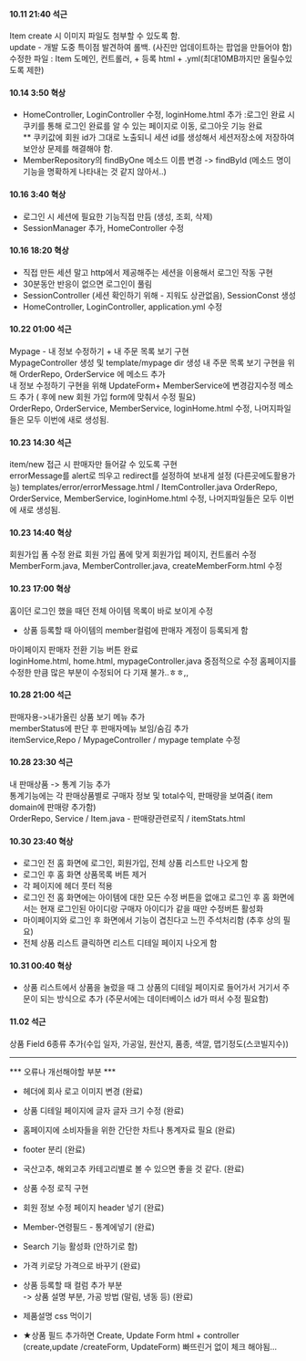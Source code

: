#### 10.11 21:40 석근
Item create 시 이미지 파일도 첨부할 수 있도록 함.  
update - 개발 도중 특이점 발견하여 롤백. (사진만 업데이트하는 팝업을 만들어야 함)   
수정한 파일 : Item 도메인, 컨트롤러, + 등록 html  + .yml(최대10MB까지만 올릴수있도록 제한)

#### 10.14 3:50 혁상
- HomeController, LoginController 수정, loginHome.html 추가 :로그인 완료 시 쿠키를 통해 로그인 완료를 알 수 있는 페이지로 이동, 로그아웃 기능 완료<br>
** 쿠키값에 회원 id가 그대로 노출되니 세션 id를 생성해서 세션저장소에 저장하여 보안상 문제를 해결해야 함.
- MemberRepository의 findByOne 메소드 이름 변경 -> findById (메소드 명이 기능을 명확하게 나타내는 것 같지 않아서..)

#### 10.16 3:40 혁상
- 로그인 시 세션에 필요한 기능직접 만듬 (생성, 조회, 삭제)
- SessionManager 추가, HomeController 수정

#### 10.16 18:20 혁상
- 직접 만든 세션 말고 http에서 제공해주는 세션을 이용해서 로그인 작동 구현
- 30분동안 반응이 없으면 로그인이 풀림
- SessionController (세션 확인하기 위해 - 지워도 상관없음), 
  SessionConst 생성
- HomeController, LoginController, application.yml 수정

#### 10.22 01:00 석근
Mypage -  내 정보 수정하기 + 내 주문 목록 보기 구현   
MypageController 생성  및 template/mypage dir 생성 
내 주문 목록 보기 구현을 위해 OrderRepo, OrderService 에 메소드 추가  
내 정보 수정하기 구현을 위해 UpdateForm+ MemberService에 변경감지수정 메소드 추가 ( 후에 new 회원 가입 form에 맞춰서 수정 필요)  
OrderRepo, OrderService, MemberService, loginHome.html 수정, 나머지파일들은 모두 이번에 새로 생성됨.  

#### 10.23 14:30 석근
item/new 접근 시 판매자만 들어갈 수 있도록 구현  
errorMessage를 alert로 띄우고 redirect를 설정하여 보내게 설정 (다른곳에도활용가능)
templates/error/errorMessage.html / ItemController.java
OrderRepo, OrderService, MemberService, loginHome.html 수정, 나머지파일들은 모두 이번에 새로 생성됨.

#### 10.23 14:40 혁상
회원가입 폼 수정 완료
회원 가입 폼에 맞게 회원가입 페이지, 컨트롤러 수정
MemberForm.java, MemberController.java, createMemberForm.html 수정

#### 10.23 17:00 혁상
홈이던 로그인 했을 때던 전체 아이템 목록이 바로 보이게 수정<br>
- 상품 등록할 때 아이템의 member컬럼에 판매자 계정이 등록되게 함

마이페이지 판매자 전환 기능 버튼 완료<br>
loginHome.html, home.html, mypageController.java 중점적으로 수정
홈페이지를 수정한 만큼 많은 부분이 수정되어 다 기재 불가..ㅎㅎ,,  

#### 10.28 21:00 석근
판매자용->내가올린 상품 보기 메뉴 추가  
memberStatus에 판단 후 판매자메뉴 보임/숨김 추가  
itemService,Repo / MypageController / mypage template 수정  

#### 10.28 23:30 석근
내 판매상품 -> 통계 기능 추가  
통계기능에는 각 판매상품별로 구매자 정보 및 total수익, 판매량을 보여줌( item domain에 판매량 추가함)  
OrderRepo, Service / Item.java - 판매량관련로직 / itemStats.html

#### 10.30 23:40 혁상
- 로그인 전 홈 화면에 로그인, 회원가입, 전체 상품 리스트만 나오게 함
- 로그인 후 홈 화면 상품목록 버튼 제거
- 각 페이지에 헤더 풋터 적용
- 로그인 전 홈 화면에는 아이템에 대한 모든 수정 버튼을 없애고 
  로그인 후 홈 화면에서는 현재 로그인된 아이디랑 구매자 아이디가 같을 때만 수정버튼 활성화
- 마이페이지와 로그인 후 화면에서 기능이 겹친다고 느낀 주석처리함 (추후 상의 필요)
- 전체 상품 리스트 클릭하면 리스트 디테일 페이지 나오게 함

#### 10.31 00:40 혁상
- 상품 리스트에서 상품을 눌렀을 때 그 상품의 디테일 페이지로 들어가서 거기서 주문이 되는 방식으로 추가
  (주문서에는 데이터베이스 id가 떠서 수정 필요함)  

#### 11.02 석근 
상품 Field 6종류 추가(수입 일자, 가공일, 원산지, 품종, 색깔, 맵기정도(스코빌지수))

-------------------------------------------------------------

*** 오류나 개선해야할 부분 ***
- 헤더에 회사 로고 이미지 변경 (완료)
- 상품 디테일 페이지에 글자 글자 크기 수정 (완료)
- 홈페이지에 소비자들을 위한 간단한 차트나 통계자료 필요 (완료)
- footer 분리 (완료)
- 국산고추, 해외고추 카테고리별로 볼 수 있으면 좋을 것 같다. (완료)
- 상품 수정 로직 구현 
- 회원 정보 수정 페이지 header 넣기 (완료)
- Member-연령필드 - 통계에넣기 (완료)
- Search 기능 활성화 (안하기로 함)
- 가격 키로당 가격으로 바꾸기 (완료)
- 상품 등록할 때 컬럼 추가 부분<br>
  -> 상품 설명 부분, 가공 방법 (말림, 냉동 등) (완료)
  
- 제품설명 css 먹이기
   
- ★상품 필드 추가하면 Create, Update Form html + controller (create,update /createForm, UpdateForm) 빠뜨린거 없이 체크 해야됨...